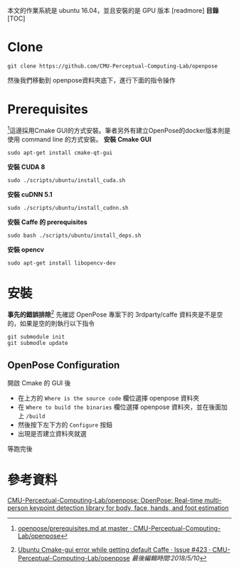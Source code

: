 本文的作業系統是 ubuntu 16.04，並且安裝的是 GPU 版本
[readmore]
**目錄**  
[TOC]
# Clone
```shell
git clone https://github.com/CMU-Perceptual-Computing-Lab/openpose
```
然後我們移動到 openpose資料夾底下，進行下面的指令操作
# Prerequisites
[^1]這邊採用Cmake GUI的方式安裝。筆者另外有建立OpenPose的docker版本則是使用 command line 的方式安裝。
**安裝 Cmake GUI**
```shell
sudo apt-get install cmake-qt-gui
```

**安裝 CUDA 8**
```shell
sudo ./scripts/ubuntu/install_cuda.sh
```

**安裝 cuDNN 5.1**
```shell
sudo ./scripts/ubuntu/install_cudnn.sh
```

**安裝 Caffe 的 prerequisites**
```shell
sudo bash ./scripts/ubuntu/install_deps.sh
```

**安裝 opencv**
```shell
sudo apt-get install libopencv-dev
```
# 安裝
**事先的錯誤排除**[^2]
先確認 OpenPose 專案下的 3rdparty/caffe 資料夾是不是空的，如果是空的則執行以下指令
```shell
git submodule init
git submodle update
```
## OpenPose Configuration
開啟 Cmake 的 GUI 後
- 在上方的 `Where is the source code` 欄位選擇 openpose 資料夾  
- 在 `Where to build the binaries` 欄位選擇 openpose 資料夾，並在後面加上 `/build`  
- 然後按下左下方的 `Configure` 按鈕
- 出現是否建立資料夾就選

等跑完後
# 參考資料
[CMU-Perceptual-Computing-Lab/openpose: OpenPose: Real-time multi-person keypoint detection library for body, face, hands, and foot estimation](https://github.com/CMU-Perceptual-Computing-Lab/openpose)

[^1]: [openpose/prerequisites.md at master · CMU-Perceptual-Computing-Lab/openpose](https://github.com/CMU-Perceptual-Computing-Lab/openpose/blob/master/doc/prerequisites.md)
[^2]:[Ubuntu Cmake-gui error while getting default Caffe · Issue #423 · CMU-Perceptual-Computing-Lab/openpose](https://github.com/CMU-Perceptual-Computing-Lab/openpose/issues/423)
*最後編輯時間:2018/5/10*
<!--stackedit_data:
eyJoaXN0b3J5IjpbNDc5OTIyODU4LDEyMDY5MDQ3MTksMTEyOT
U5MzcyLC0xMTQ3MDM0NzExLC0xMDc1MTUyNiwtMTg5MzEzNzA1
Ml19
-->